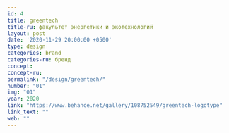 ```yaml
---
id: 4
title: greentech
title-ru: факультет энергетики и экотехнологий
layout: post
date: '2020-11-29 20:00:00 +0500'
type: design
categories: brand
categories-ru: бренд
concept: 
concept-ru: 
permalink: "/design/greentech/"
number: "01"
img: "01"
year: 2020
link: "https://www.behance.net/gallery/108752549/greentech-logotype"
link_text: ""
web: ""
---
```

